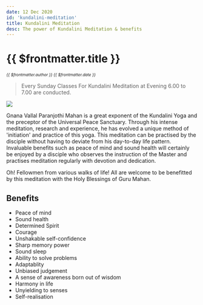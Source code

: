 ```yaml
---
date: 12 Dec 2020
id: 'kundalini-meditation'
title: Kundalini Meditation
desc: The power of Kundalini Meditation & benefits
---
```


# {{ $frontmatter.title }}
<i style="font-size: 0.75em;"> {{ $frontmatter.author }} {{ $frontmatter.date }} </i>

> Every Sunday Classes For Kundalini Meditation at Evening 6.00 to 7.00 are conducted.

<div class="md-images">

![](/img/kundalini-meditation/img1.jpg)

</div>

Gnana Vallal Paranjothi Mahan is a great exponent of the Kundalini Yoga and the preceptor of the Universal Peace Sanctuary. Through his intense meditation, research and experience, he has evolved a unique method of 'initiation' and practice of this yoga. 
This meditation can be practised by the disciple without having to deviate from his day-to-day life pattern. Invaluable benefits such as peace of mind and sound health will certainly be enjoyed by a disciple who observes the instruction of the Master and practises meditation regularly with devotion and dedication. 

Oh! Fellowmen from various walks of life! All are welcome to be benefitted by this meditation with the Holy Blessings of Guru Mahan.


## Benefits

 - Peace of mind
 - Sound health
 - Determined Spirit
 - Courage
 - Unshakable self-confidence
 - Sharp memory power
 - Sound sleep
 - Ability to solve problems
 - Adaptablity
 - Unbiased judgement
 - A sense of awareness born out of wisdom
 - Harmony in life
 - Unyielding to senses
 - Self-realisation